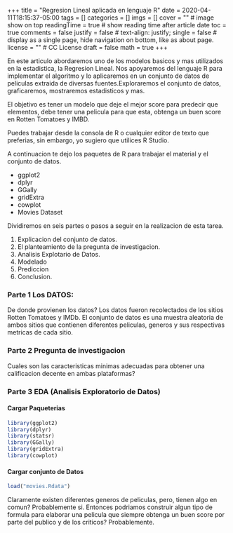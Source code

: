 +++
title = "Regresion Lineal aplicada en lenguaje R"
date = 2020-04-11T18:15:37-05:00
tags = []
categories = []
imgs = []
cover = ""  # image show on top
readingTime = true  # show reading time after article date
toc = true
comments = false
justify = false  # text-align: justify;
single = false  # display as a single page, hide navigation on bottom, like as about page.
license = ""  # CC License
draft = false
math = true
+++

En este articulo abordaremos uno de los modelos basicos y mas utilizados en la estadistica, la Regresion Lineal.
Nos apoyaremos del lenguaje R para implementar el algoritmo y lo aplicaremos en un conjunto de datos de peliculas
extraida de diversas fuentes.Exploraremos el conjunto de datos, graficaremos, mostraremos estadisticos y mas. 

El objetivo es tener un modelo que deje el mejor score para predecir que elementos, debe tener una pelicula para
que esta, obtenga un buen score en Rotten Tomatoes y IMBD.

Puedes trabajar desde la consola de R o cualquier editor de texto que preferias, sin embargo, yo sugiero que utilices R Studio.

A continuacion te dejo los paquetes de R para trabajar el material y el conjunto de datos.

* ggplot2
* dplyr
* GGally
* gridExtra
* cowplot
* Movies Dataset

Dividiremos en seis partes o pasos a seguir en la realizacion de esta tarea. 

1. Explicacion del conjunto de datos.
2. El planteamiento de la pregunta de investigacion.
3. Analisis Explotario de Datos.
4. Modelado
5. Prediccion
6. Conclusion.

### Parte 1 Los DATOS:
De donde provienen los datos?
Los datos fueron recolectados de los sitios Rotten Tomatoes y IMDb. El conjunto de datos es una muestra aleatoria 
de ambos sitios que contienen diferentes peliculas, generos y sus respectivas metricas de cada sitio.

### Parte 2 Pregunta de investigacion
Cuales son las caracteristicas minimas adecuadas para obtener una calificacion decente en ambas plataformas?

### Parte 3 EDA (Analisis Exploratorio de Datos)

#### Cargar Paqueterias
``` R
library(ggplot2)
library(dplyr)
library(statsr)
library(GGally)
library(gridExtra)
library(cowplot)
```

#### Cargar conjunto de Datos
```R
load("movies.Rdata")
```

Claramente existen diferentes generos de peliculas, pero, tienen algo en comun? Probablemente si. Entonces podriamos construir algun tipo de formula para elaborar una pelicula que siempre obtenga un buen score por parte del publico y de los criticos? Probablemente.
